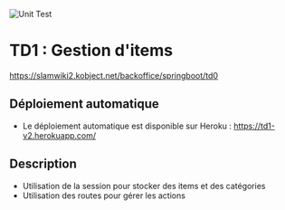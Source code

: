 ![Unit Test](https://github.com/EliasMorio/springboot-tds/actions/workflows/maven.yml/badge.svg?branch=td1-v2)

# TD1 : Gestion d'items

https://slamwiki2.kobject.net/backoffice/springboot/td0


## Déploiement automatique 

- Le déploiement automatique est disponible sur Heroku :
    https://td1-v2.herokuapp.com/
## Description

 - Utilisation de la session pour stocker des items et des catégories
 - Utilisation des routes pour gérer les actions


